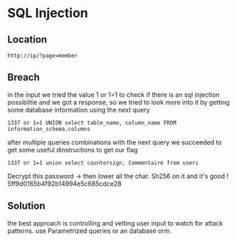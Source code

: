 # SQL Injection

## Location

```
http://ip/?page=member
```
## Breach
in the input we tried the value 1 or 1=1  to check if there is an sql injection possibiltie and we got a response,
so we tried to look more into it by getting some database information using the next query
```
1337 or 1=1 UNION select table_name, column_name FROM information_schema.columns
```
after multiple queries combinations with the next query we succeeded to get some useful dinstructions to get our flag
```
1337 or 1=1 union select countersign, Commentaire from users
```
Decrypt this password -> then lower all the char. Sh256 on it and it's good !
5ff9d0165b4f92b14994e5c685cdce28

## Solution

the best approach is controlling and vetting user input to watch for attack patterns. 
use Parametrized queries or an database orm.